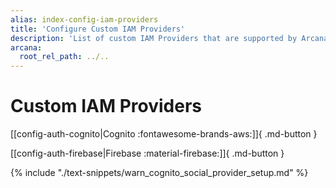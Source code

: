 ```yaml
---
alias: index-config-iam-providers
title: 'Configure Custom IAM Providers'
description: 'List of custom IAM Providers that are supported by Arcana Auth for onboarding Web3 app users in apps integrated with the Arcana SDK.'
arcana:
  root_rel_path: ../..
---
```


# Custom IAM Providers

[[config-auth-cognito|Cognito :fontawesome-brands-aws:]]{ .md-button }

[[config-auth-firebase|Firebase :material-firebase:]]{ .md-button }


<!--

\[[config-auth-auth0| Auth0 :fontawesome-brands-discord:]]{ .md-button }

\[[config-auth-okta|Okta :fontawesome-brands-github:]]{ .md-button }

-->

{% include "./text-snippets/warn_cognito_social_provider_setup.md" %}   

